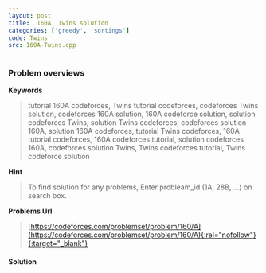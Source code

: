 ```yaml
---
layout: post
title:  160A. Twins solution
categories: ['greedy', 'sortings']
code: Twins
src: 160A-Twins.cpp
---
```

### **Problem overviews**

**Keywords**
> tutorial 160A codeforces, Twins tutorial codeforces, codeforces Twins solution, codeforces 160A solution, 160A codeforce solution, solution codeforces Twins, solution Twins codeforces, codeforces solution 160A, solution 160A codeforces, tutorial Twins codeforces, 160A tutorial codeforces, 160A codeforces tutorial, solution codeforces 160A, codeforces solution Twins, Twins codeforces tutorial, Twins codeforce solution

**Hint**
> To find solution for any problems, Enter probleam_id (1A, 28B, ...) on search box. 

**Problems Url**
> [https://codeforces.com/problemset/problem/160/A](https://codeforces.com/problemset/problem/160/A){:rel="nofollow"}{:target="_blank"}

#### **Solution**



